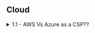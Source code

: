 ## Cloud

<a name="AWS Vs Azure as a CSP?"></a>

<details>
<summary>1.1 - AWS Vs Azure as a CSP??</summary><br><b>

When comparing AWS and Azure specifically from the perspective of their Cloud Solution Provider (CSP) programs in 2025, both offer distinct advantages depending on your business context, existing ecosystem, and cloud strategy. Here’s a focused comparison to help you understand which CSP program might be more favorable for your needs:

Microsoft Azure CSP Program Advantages
Strong Enterprise Alignment: Azure CSP is particularly favorable for businesses heavily invested in Microsoft technologies (Windows Server, Microsoft 365, Active Directory). It integrates seamlessly with such products.

One-Stop-Shop Provider: CSP partners handle all aspects—from technical support to billing—providing a single point of contact for cloud consumption, license management, provisioning, and ongoing support.

Simplified and Flexible Billing: With Azure CSP, you receive consolidated billing based on consumption, removing upfront infrastructure or licensing costs. This pay-as-you-go model offers agility and cost transparency.

Comprehensive Support & Managed Services: CSP partners offer advanced issue resolution, 24/7 local support, and managed services that relieve administrative burdens and optimize cloud resource usage.

Discounts and Cost Optimization: Azure CSP often provides more competitive pricing and discounts for organizations already using Microsoft products, improving ROI without complicated commitment models.

Early Access to Innovations: Partners and customers frequently gain earlier access to new Microsoft features and cloud technologies enabling faster adaptation and innovation.

Hybrid Cloud & Compliance Focus: Azure CSP shines for enterprises needing hybrid cloud solutions with offerings like Azure Arc, strong compliance certifications, and integrated security features.

AWS CSP Program (Savings Plans) Advantages
Broadest Global Reach & Mature Service Catalog: AWS CSP benefits from the largest market share, extensive global infrastructure, and a mature ecosystem offering 200+ well-established services covering compute, storage, AI/ML, and more.

Flexible Savings Plans: AWS Savings Plans offer spend-based flexibility, automatically applying discounts across instance types and regions, letting you adapt your use without changing commitments.

Highly Configurable Services: The AWS CSP program supports deep customization and granular control, favored by startups and businesses with diverse, complex cloud needs.

Strong Security and Reliability: AWS offers a secure, scalable, and highly reliable infrastructure with strong SLAs, extensive compliance certifications, and a huge community for support.

Innovative Cloud Automation: AWS excels in automation, networking, and integration capabilities, driving efficiency for CSP customers, especially in telecommunications and digital transformation sectors.

Which is More Favorable?
Aspect	Microsoft Azure CSP	AWS CSP (Savings Plans and Reseller Programs)
Best for	Enterprises embedded in Microsoft ecosystem, hybrid cloud, regulated industries	Organizations needing broad global reach, flexibility, innovation
Billing & Pricing	Consolidated, competitive with Microsoft discounts; flexible and transparent	Flexible spend-based Savings Plans with automatic application
Support & Managed Services	CSP partners provide end-to-end support, license management, local presence	AWS provides extensive support tiers plus reseller network support
Hybrid Cloud & Compliance	Strong hybrid tools (Azure Arc) and compliance certifications	Robust security and compliance, but hybrid tools less mature than Azure
Innovation & Ecosystem	Early access to Microsoft cloud innovations and ecosystem tools	Largest service catalog and mature innovation in AI, ML, networking
Complexity & Control	Easier onboarding and management with integrated Microsoft tools	More granular control and configuration flexibility
Summary:
If your organization is already deeply integrated with Microsoft technologies or requires hybrid cloud with strong compliance, Azure CSP is generally the more favorable and cost-effective choice, with excellent support and consolidated billing. On the other hand, if you want vast service options, global geographic options, flexibility in resource usage, and advanced automation, AWS CSP offers unmatched capabilities.

Choosing the right CSP program depends on your existing infrastructure, strategic priorities, and cloud consumption patterns.

If you want, I can provide deeper insights on specific CSP partner benefits or guide you through the partner selection process for either platform.


</b></details>
